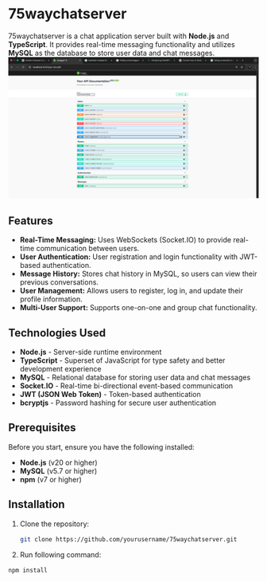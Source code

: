 # 75waychatserver

75waychatserver is a chat application server built with **Node.js** and **TypeScript**. It provides real-time messaging functionality and utilizes **MySQL** as the database to store user data and chat messages.
<img src="/swagger_docs.png" alt="Swagger Image" width="full" height="full"/>

## Features

- **Real-Time Messaging:** Uses WebSockets (Socket.IO) to provide real-time communication between users.
- **User Authentication:** User registration and login functionality with JWT-based authentication.
- **Message History:** Stores chat history in MySQL, so users can view their previous conversations.
- **User Management:** Allows users to register, log in, and update their profile information.
- **Multi-User Support:** Supports one-on-one and group chat functionality.

## Technologies Used

- **Node.js** - Server-side runtime environment
- **TypeScript** - Superset of JavaScript for type safety and better development experience
- **MySQL** - Relational database for storing user data and chat messages
- **Socket.IO** - Real-time bi-directional event-based communication
- **JWT (JSON Web Token)** - Token-based authentication
- **bcryptjs** - Password hashing for secure user authentication

## Prerequisites

Before you start, ensure you have the following installed:

- **Node.js** (v20 or higher)
- **MySQL** (v5.7 or higher)
- **npm** (v7 or higher)

## Installation

1. Clone the repository:
   ```bash
   git clone https://github.com/yourusername/75waychatserver.git
   ```
2. Run following command:

```bash
npm install
```
